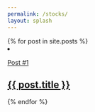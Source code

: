 ```yaml
---
permalink: /stocks/
layout: splash
---
```

<div class="row">
    {% for post in site.posts %}
    <div class="col">
      <li class="post-item">
        <a class="post-link" href="{{ post.url | prepend: site.baseurl }}">
          <div class="post-info">
            <p>Post #1</p>
            <h2>{{ post.title }}</h2>
          </div>
        </a>
      </li>
    {% endfor %}
  </div> 
</div> 
